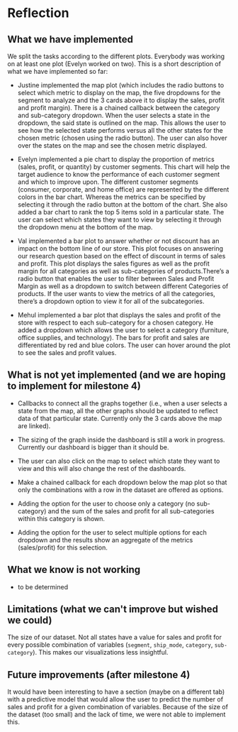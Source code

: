 # Reflection

## What we have implemented

We split the tasks according to the different plots. Everybody was working on at least one plot (Evelyn worked on two). This is a short description of what we have implemented so far:

- Justine implemented the map plot (which includes the radio buttons to select which metric to display on the map, the five dropdowns for the segment to analyze and the 3 cards above it to display the sales, profit and profit margin). There is a chained callback between the category and sub-category dropdown. When the user selects a state in the dropdown, the said state is outlined on the map. This allows the user to see how the selected state performs versus all the other states for the chosen metric (chosen using the radio button). The user can also hover over the states on the map and see the chosen metric displayed.  

- Evelyn implemented a pie chart to display the proportion of metrics (sales, profit, or quantity) by customer segments. This chart will help the target audience to know the performance of each customer segment and which to improve upon. The different customer segments (consumer, corporate, and home office) are represented by the different colors in the bar chart. Whereas the metrics can be specified by selecting it through the radio button at the bottom of the chart. She also added a bar chart to rank the top 5 items sold in a particular state. The user can select which states they want to view by selecting it through the dropdown menu at the bottom of the map. 

- Val implemented a bar plot to answer whether or not discount has an impact on the bottom line of our store. This plot focuses on answering our research question based on the effect of discount in terms of sales and profit. This plot displays the sales figures as well as the profit margin for all categories as well as sub-categories of products.There’s a radio button that enables the user to filter between Sales and Profit Margin as well as a dropdown to switch between different Categories of products. If the user wants to view the metrics of all the categories, there’s a dropdown option to view it for all of the subcategories.

- Mehul implemented a bar plot that displays the sales and profit of the store with respect to each sub-category for a chosen category. He added a dropdown which allows the user to select a category (furniture, office supplies, and technology). The bars for profit and sales are differentiated by red and blue colors. The user can hover around the plot to see the sales and profit values. 

## What is not yet implemented (and we are hoping to implement for milestone 4)

- Callbacks to connect all the graphs together (i.e., when a user selects a state from the map, all the other graphs should be updated to reflect data of that particular state. Currently only the 3 cards above the map are linked).

- The sizing of the graph inside the dashboard is still a work in progress. Currently our dashboard is bigger than it should be.

- The user can also click on the map to select which state they want to view and this will also change the rest of the dashboards. 

- Make a chained callback for each dropdown below the map plot so that only the combinations with a row in the dataset are offered as options.

- Adding the option for the user to choose only a category (no sub-category) and the sum of the sales and profit for all sub-categories within this category is shown.

- Adding the option for the user  to select multiple options for each dropdown and the results show an aggregate of the metrics (sales/profit) for this selection.  

## What we know is not working

- to be determined



## Limitations (what we can't improve but wished we could)

The size of our dataset. Not all states have a value for sales and profit for every possible combination of variables (`segment`, `ship_mode`, `category`, `sub-category`). This makes our visualizations less insightful.

## Future improvements (after milestone 4)

It would have been interesting to have a section (maybe on a different tab) with a predictive model that would allow the user to predict the number of sales and profit for a given combination of variables. Because of the size of the dataset (too small) and the lack of time, we were not able to implement this. 


```python

```
